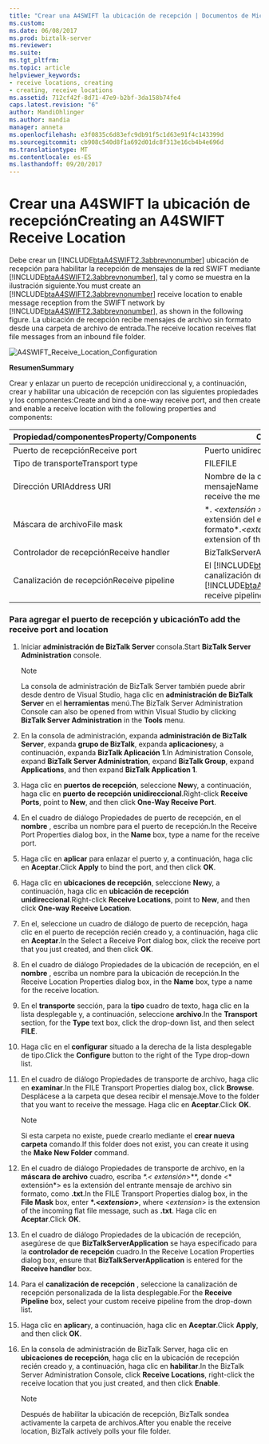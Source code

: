 ```yaml
---
title: "Crear una A4SWIFT la ubicación de recepción | Documentos de Microsoft"
ms.custom: 
ms.date: 06/08/2017
ms.prod: biztalk-server
ms.reviewer: 
ms.suite: 
ms.tgt_pltfrm: 
ms.topic: article
helpviewer_keywords:
- receive locations, creating
- creating, receive locations
ms.assetid: 712cf42f-8d71-47e9-b2bf-3da158b74fe4
caps.latest.revision: "6"
author: MandiOhlinger
ms.author: mandia
manager: anneta
ms.openlocfilehash: e3f0835c6d83efc9db91f5c1d63e91f4c143399d
ms.sourcegitcommit: cb908c540d8f1a692d01dc8f313e16cb4b4e696d
ms.translationtype: MT
ms.contentlocale: es-ES
ms.lasthandoff: 09/20/2017
---
```

# <a name="creating-an-a4swift-receive-location"></a><span data-ttu-id="07fcd-102">Crear una A4SWIFT la ubicación de recepción</span><span class="sxs-lookup"><span data-stu-id="07fcd-102">Creating an A4SWIFT Receive Location</span></span>
<span data-ttu-id="07fcd-103">Debe crear un [!INCLUDE[btaA4SWIFT2.3abbrevnonumber](../../includes/btaa4swift2-3abbrevnonumber-md.md)] ubicación de recepción para habilitar la recepción de mensajes de la red SWIFT mediante [!INCLUDE[btaA4SWIFT2.3abbrevnonumber](../../includes/btaa4swift2-3abbrevnonumber-md.md)], tal y como se muestra en la ilustración siguiente.</span><span class="sxs-lookup"><span data-stu-id="07fcd-103">You must create an [!INCLUDE[btaA4SWIFT2.3abbrevnonumber](../../includes/btaa4swift2-3abbrevnonumber-md.md)] receive location to enable message reception from the SWIFT network by [!INCLUDE[btaA4SWIFT2.3abbrevnonumber](../../includes/btaa4swift2-3abbrevnonumber-md.md)], as shown in the following figure.</span></span> <span data-ttu-id="07fcd-104">La ubicación de recepción recibe mensajes de archivo sin formato desde una carpeta de archivo de entrada.</span><span class="sxs-lookup"><span data-stu-id="07fcd-104">The receive location receives flat file messages from an inbound file folder.</span></span>  
  
 ![](../../adapters-and-accelerators/accelerator-swift/media/a4swift-receive-location-configuration.gif "A4SWIFT_Receive_Location_Configuration")  
  
 <span data-ttu-id="07fcd-105">**Resumen**</span><span class="sxs-lookup"><span data-stu-id="07fcd-105">**Summary**</span></span>  
  
 <span data-ttu-id="07fcd-106">Crear y enlazar un puerto de recepción unidireccional y, a continuación, crear y habilitar una ubicación de recepción con las siguientes propiedades y los componentes:</span><span class="sxs-lookup"><span data-stu-id="07fcd-106">Create and bind a one-way receive port, and then create and enable a receive location with the following properties and components:</span></span>  
  
|<span data-ttu-id="07fcd-107">Propiedad/componentes</span><span class="sxs-lookup"><span data-stu-id="07fcd-107">Property/Components</span></span>|<span data-ttu-id="07fcd-108">Configuración</span><span class="sxs-lookup"><span data-stu-id="07fcd-108">Setting</span></span>|  
|--------------------------|-------------|  
|<span data-ttu-id="07fcd-109">Puerto de recepción</span><span class="sxs-lookup"><span data-stu-id="07fcd-109">Receive port</span></span>|<span data-ttu-id="07fcd-110">Puerto unidireccional</span><span class="sxs-lookup"><span data-stu-id="07fcd-110">One-way port</span></span>|  
|<span data-ttu-id="07fcd-111">Tipo de transporte</span><span class="sxs-lookup"><span data-stu-id="07fcd-111">Transport type</span></span>|<span data-ttu-id="07fcd-112">FILE</span><span class="sxs-lookup"><span data-stu-id="07fcd-112">FILE</span></span>|  
|<span data-ttu-id="07fcd-113">Dirección URI</span><span class="sxs-lookup"><span data-stu-id="07fcd-113">Address URI</span></span>|<span data-ttu-id="07fcd-114">Nombre de la carpeta que desea recibir el mensaje</span><span class="sxs-lookup"><span data-stu-id="07fcd-114">Name of the folder that you want to receive the message</span></span>|  
|<span data-ttu-id="07fcd-115">Máscara de archivo</span><span class="sxs-lookup"><span data-stu-id="07fcd-115">File mask</span></span>|<span data-ttu-id="07fcd-116">\*.  *\<extensión >*, donde \< *extensión*> es la extensión del entrante mensaje de archivo sin formato</span><span class="sxs-lookup"><span data-stu-id="07fcd-116">\*.*\<extension>*, where \<*extension*> is the extension of the incoming flat file message</span></span>|  
|<span data-ttu-id="07fcd-117">Controlador de recepción</span><span class="sxs-lookup"><span data-stu-id="07fcd-117">Receive handler</span></span>|<span data-ttu-id="07fcd-118">BizTalkServerApplication</span><span class="sxs-lookup"><span data-stu-id="07fcd-118">BizTalkServerApplication</span></span>|  
|<span data-ttu-id="07fcd-119">Canalización de recepción</span><span class="sxs-lookup"><span data-stu-id="07fcd-119">Receive pipeline</span></span>|<span data-ttu-id="07fcd-120">El [!INCLUDE[btaA4SWIFT2.3abbrevnonumber](../../includes/btaa4swift2-3abbrevnonumber-md.md)] canalización de recepción que ha creado</span><span class="sxs-lookup"><span data-stu-id="07fcd-120">The [!INCLUDE[btaA4SWIFT2.3abbrevnonumber](../../includes/btaa4swift2-3abbrevnonumber-md.md)] receive pipeline that you created</span></span>|  
  
### <a name="to-add-the-receive-port-and-location"></a><span data-ttu-id="07fcd-121">Para agregar el puerto de recepción y ubicación</span><span class="sxs-lookup"><span data-stu-id="07fcd-121">To add the receive port and location</span></span>  
  
1.  <span data-ttu-id="07fcd-122">Iniciar **administración de BizTalk Server** consola.</span><span class="sxs-lookup"><span data-stu-id="07fcd-122">Start **BizTalk Server Administration** console.</span></span>  
  
    > [!NOTE]
    >  <span data-ttu-id="07fcd-123">La consola de administración de BizTalk Server también puede abrir desde dentro de Visual Studio, haga clic en **administración de BizTalk Server** en el **herramientas** menú.</span><span class="sxs-lookup"><span data-stu-id="07fcd-123">The BizTalk Server Administration Console can also be opened from within Visual Studio by clicking **BizTalk Server Administration** in the **Tools** menu.</span></span>  
  
2.  <span data-ttu-id="07fcd-124">En la consola de administración, expanda **administración de BizTalk Server**, expanda **grupo de BizTalk**, expanda **aplicaciones**y, a continuación, expanda **BizTalk Aplicación 1**.</span><span class="sxs-lookup"><span data-stu-id="07fcd-124">In Administration Console, expand **BizTalk Server Administration**, expand **BizTalk Group**, expand **Applications**, and then expand **BizTalk Application 1**.</span></span>  
  
3.  <span data-ttu-id="07fcd-125">Haga clic en **puertos de recepción**, seleccione **New**y, a continuación, haga clic en **puerto de recepción unidireccional**.</span><span class="sxs-lookup"><span data-stu-id="07fcd-125">Right-click **Receive Ports**, point to **New**, and then click **One-Way Receive Port**.</span></span>  
  
4.  <span data-ttu-id="07fcd-126">En el cuadro de diálogo Propiedades de puerto de recepción, en el **nombre** , escriba un nombre para el puerto de recepción.</span><span class="sxs-lookup"><span data-stu-id="07fcd-126">In the Receive Port Properties dialog box, in the **Name** box, type a name for the receive port.</span></span>  
  
5.  <span data-ttu-id="07fcd-127">Haga clic en **aplicar** para enlazar el puerto y, a continuación, haga clic en **Aceptar**.</span><span class="sxs-lookup"><span data-stu-id="07fcd-127">Click **Apply** to bind the port, and then click **OK**.</span></span>  
  
6.  <span data-ttu-id="07fcd-128">Haga clic en **ubicaciones de recepción**, seleccione **New**y, a continuación, haga clic en **ubicación de recepción unidireccional**.</span><span class="sxs-lookup"><span data-stu-id="07fcd-128">Right-click **Receive Locations**, point to **New**, and then click **One-way Receive Location**.</span></span>  
  
7.  <span data-ttu-id="07fcd-129">En el, seleccione un cuadro de diálogo de puerto de recepción, haga clic en el puerto de recepción recién creado y, a continuación, haga clic en **Aceptar**.</span><span class="sxs-lookup"><span data-stu-id="07fcd-129">In the Select a Receive Port dialog box, click the receive port that you just created, and then click **OK**.</span></span>  
  
8.  <span data-ttu-id="07fcd-130">En el cuadro de diálogo Propiedades de la ubicación de recepción, en el **nombre** , escriba un nombre para la ubicación de recepción.</span><span class="sxs-lookup"><span data-stu-id="07fcd-130">In the Receive Location Properties dialog box, in the **Name** box, type a name for the receive location.</span></span>  
  
9. <span data-ttu-id="07fcd-131">En el **transporte** sección, para la **tipo** cuadro de texto, haga clic en la lista desplegable y, a continuación, seleccione **archivo**.</span><span class="sxs-lookup"><span data-stu-id="07fcd-131">In the **Transport** section, for the **Type** text box, click the drop-down list, and then select **FILE**.</span></span>  
  
10. <span data-ttu-id="07fcd-132">Haga clic en el **configurar** situado a la derecha de la lista desplegable de tipo.</span><span class="sxs-lookup"><span data-stu-id="07fcd-132">Click the **Configure** button to the right of the Type drop-down list.</span></span>  
  
11. <span data-ttu-id="07fcd-133">En el cuadro de diálogo Propiedades de transporte de archivo, haga clic en **examinar**.</span><span class="sxs-lookup"><span data-stu-id="07fcd-133">In the FILE Transport Properties dialog box, click **Browse**.</span></span> <span data-ttu-id="07fcd-134">Desplácese a la carpeta que desea recibir el mensaje.</span><span class="sxs-lookup"><span data-stu-id="07fcd-134">Move to the folder that you want to receive the message.</span></span> <span data-ttu-id="07fcd-135">Haga clic en **Aceptar**.</span><span class="sxs-lookup"><span data-stu-id="07fcd-135">Click **OK**.</span></span>  
  
    > [!NOTE]
    >  <span data-ttu-id="07fcd-136">Si esta carpeta no existe, puede crearlo mediante el **crear nueva carpeta** comando.</span><span class="sxs-lookup"><span data-stu-id="07fcd-136">If this folder does not exist, you can create it using the **Make New Folder** command.</span></span>  
  
12. <span data-ttu-id="07fcd-137">En el cuadro de diálogo Propiedades de transporte de archivo, en la **máscara de archivo** cuadro, escriba  **\*.\<* extensión*>**, donde \<* extensión*> es la extensión del entrante mensaje de archivo sin formato, como **.txt**.</span><span class="sxs-lookup"><span data-stu-id="07fcd-137">In the FILE Transport Properties dialog box, in the **File Mask** box, enter **\*.\<*extension*>**, where \<*extension*> is the extension of the incoming flat file message, such as **.txt**.</span></span> <span data-ttu-id="07fcd-138">Haga clic en **Aceptar**.</span><span class="sxs-lookup"><span data-stu-id="07fcd-138">Click **OK**.</span></span>  
  
13. <span data-ttu-id="07fcd-139">En el cuadro de diálogo Propiedades de la ubicación de recepción, asegúrese de que **BizTalkServerApplication** se haya especificado para la **controlador de recepción** cuadro.</span><span class="sxs-lookup"><span data-stu-id="07fcd-139">In the Receive Location Properties dialog box, ensure that **BizTalkServerApplication** is entered for the **Receive handler** box.</span></span>  
  
14. <span data-ttu-id="07fcd-140">Para el **canalización de recepción** , seleccione la canalización de recepción personalizada de la lista desplegable.</span><span class="sxs-lookup"><span data-stu-id="07fcd-140">For the **Receive Pipeline** box, select your custom receive pipeline from the drop-down list.</span></span>  
  
15. <span data-ttu-id="07fcd-141">Haga clic en **aplicar**y, a continuación, haga clic en **Aceptar**.</span><span class="sxs-lookup"><span data-stu-id="07fcd-141">Click **Apply**, and then click **OK**.</span></span>  
  
16. <span data-ttu-id="07fcd-142">En la consola de administración de BizTalk Server, haga clic en **ubicaciones de recepción**, haga clic en la ubicación de recepción recién creado y, a continuación, haga clic en **habilitar**.</span><span class="sxs-lookup"><span data-stu-id="07fcd-142">In the BizTalk Server Administration Console, click **Receive Locations**, right-click the receive location that you just created, and then click **Enable**.</span></span>  
  
    > [!NOTE]
    >  <span data-ttu-id="07fcd-143">Después de habilitar la ubicación de recepción, BizTalk sondea activamente la carpeta de archivos.</span><span class="sxs-lookup"><span data-stu-id="07fcd-143">After you enable the receive location, BizTalk actively polls your file folder.</span></span>